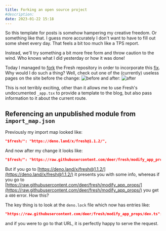 ```yaml
---
title: Forking an open source project
#description: 
date: 2023-01-22 15:18
---
```


So this template for posts is somehow hampering my creative freedom. Or something like that. I guess more accurately I don't want to have to fill out some sheet every day. That feels a bit too much like a TPS report.

Instead, we'll try something a bit more free form and throw caution to the wind. Who knows what I did yesterday or how it was done!

Today I managed to [fork](https://github.com/deer/fresh/tree/modify_app_props) the Fresh repository in order to incorporate this [fix](https://github.com/denoland/fresh/pull/599). Why would I do such a thing? Well, check out one of the (currently) useless pages on the site before the change:
![before](../screenshots/2023-01-21/about.jpg)
and after:
![after](../screenshots/2023-01-22/about.jpg)

This is not terribly exciting, other than it allows me to use Fresh's undocumented `_app.tsx` to provide a template to the blog, but also pass information to it about the current route.

## Referencing an unpublished module from `import_map.json`
Previously my import map looked like:
```json
"$fresh/": "https://deno.land/x/fresh@1.1.2/",
```
And now after my change it looks like:
```json
"$fresh/": "https://raw.githubusercontent.com/deer/fresh/modify_app_props/",
```

But if you go to [https://deno.land/x/fresh@1.1.2/](https://deno.land/x/fresh@1.1.2/) it presents you with some info, whereas if you go to [https://raw.githubusercontent.com/deer/fresh/modify_app_props/](https://raw.githubusercontent.com/deer/fresh/modify_app_props/) you get a `400` error. How this?

The key thing is to look at the `deno.lock` file which now has entries like:
```json
"https://raw.githubusercontent.com/deer/fresh/modify_app_props/dev.ts": "a66c7d64be35bcd6a8e12eec9c27ae335044c70363a241f2e36ee776db468622",
```
and if you were to go to that URL, it is perfectly happy to serve the request.